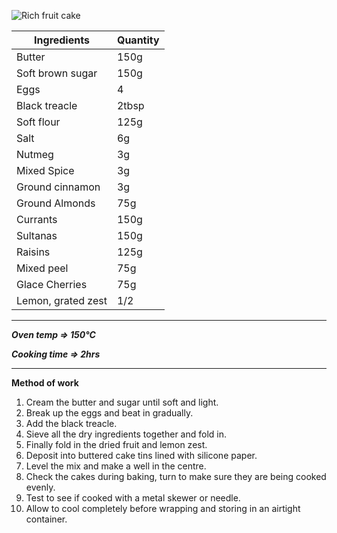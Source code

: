 ![Rich fruit cake](resource:assets/images/spongeBiscuitsCakes/rich_fruit_cake.png)

| Ingredients            | Quantity |
|------------------------|----------|
| Butter                 | 150g     |
| Soft brown sugar       | 150g     |
| Eggs                   | 4        |
| Black treacle          | 2tbsp    |
| Soft flour             | 125g     |
| Salt                   | 6g       |
| Nutmeg                 | 3g       |
| Mixed Spice            | 3g       |
| Ground cinnamon        | 3g       |
| Ground Almonds         | 75g      |
| Currants               | 150g     |
| Sultanas               | 150g     |
| Raisins                | 125g     |
| Mixed peel             | 75g      |
| Glace Cherries         | 75g      |
| Lemon, grated zest     | 1/2      |


---

***Oven temp => 150°C***

***Cooking time => 2hrs***

---

**Method of work**
1. Cream the butter and sugar until soft and light.
2. Break up the eggs and beat in gradually.
3. Add the black treacle.
4. Sieve all the dry ingredients together and fold in.
5. Finally fold in the dried fruit and lemon zest.
6. Deposit into buttered cake tins lined with silicone paper.
7. Level the mix and make a well in the centre.
8. Check the cakes during baking, turn to make sure they are being cooked evenly.
9. Test to see if cooked with a metal skewer or needle.
10. Allow to cool completely before wrapping and storing in an airtight container.
